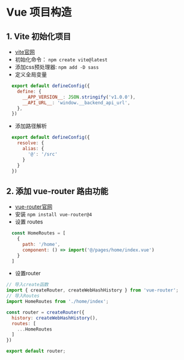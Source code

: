 # Vue 项目构造

## 1. Vite 初始化项目
+ [vite官网](https://cn.vitejs.dev/)
+ 初始化命令： `npm create vite@latest`
+ 添加css预处理器:   `npm add -D sass`
+ 定义全局变量
```javascript
  export default defineConfig({
    define: {
      __APP_VERSION__: JSON.stringify('v1.0.0'),
      __API_URL__: 'window.__backend_api_url',
    },
  })
```
+ 添加路径解析
```javascript
  export default defineConfig({
    resolve: {
      alias: {
        '@': '/src'
      }
    }
  })
```

## 2. 添加 vue-router 路由功能
+ [vue-router官网](https://router.vuejs.org/zh/)
+ 安装 `npm install vue-router@4`
+ 设置  routes
```javascript
  const HomeRoutes = [
    {
      path: '/home',
      component: () => import('@/pages/home/index.vue')
    }
  ]
```
+ 设置router
```javascript
// 导入create函数
import { createRouter, createWebHashHistory } from 'vue-router';
// 导入Routes
import HomeRoutes from './home/index';

const router = createRouter({
  history: createWebHashHistory(),
  routes: [
    ...HomeRoutes
  ]
})

export default router;
```
